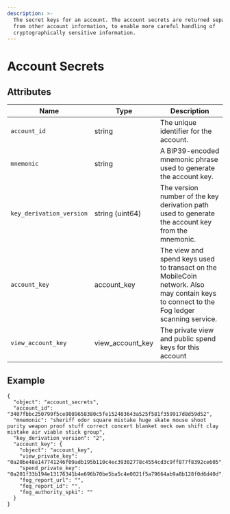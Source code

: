 ```yaml
---
description: >-
  The secret keys for an account. The account secrets are returned separately
  from other account information, to enable more careful handling of
  cryptographically sensitive information.
---
```


# Account Secrets

## Attributes

| Name                     | Type             | Description                                                                                                                              |
|--------------------------|------------------|------------------------------------------------------------------------------------------------------------------------------------------|
| `account_id`             | string           | The unique identifier for the account.                                                                                                   |
| `mnemonic`               | string           | A BIP39-encoded mnemonic phrase used to generate the account key.                                                                        |
| `key_derivation_version` | string (uint64)  | The version number of the key derivation path used to generate the account key from the mnemonic.                                        |
| `account_key`            | account_key      | The view and spend keys used to transact on the MobileCoin network. Also may contain keys to connect to the Fog ledger scanning service. |
| `view_account_key`       | view_account_key | The private view and public spend keys for this account                                                                                  |

## Example

```
{
  "object": "account_secrets",
  "account_id": "3407fbbc250799f5ce9089658380c5fe152403643a525f581f359917d8d59d52",
  "mnemonic": "sheriff odor square mistake huge skate mouse shoot purity weapon proof stuff correct concert blanket neck own shift clay mistake air viable stick group",
  "key_derivation_version": "2",
  "account_key": {
    "object": "account_key",
    "view_private_key": "0a20be48e147741246f09adb195b110c4ec39302778c4554cd3c9ff877f8392ce605",
    "spend_private_key": "0a201f33b194e13176341b4e696b70be5ba5c4e0021f5a79664ab9a8b128f0d6d40d",
    "fog_report_url": "",
    "fog_report_id": "",
    "fog_authority_spki": ""
  }
}
```
